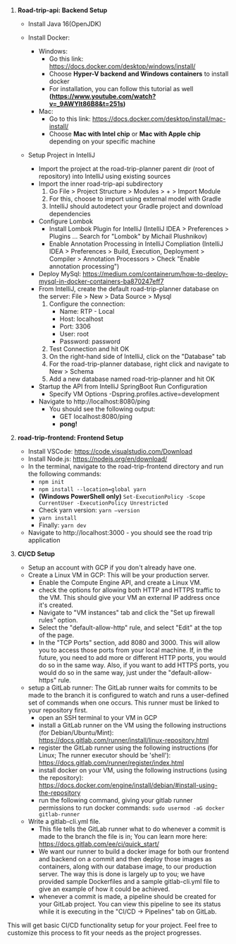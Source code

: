 1. **Road-trip-api: Backend Setup**

	- Install Java 16(OpenJDK)
	- Install Docker:
		- Windows:
			- Go this  link: https://docs.docker.com/desktop/windows/install/
			- Choose **Hyper-V backend and Windows containers** to install docker
			- For installation, you can follow this tutorial as well
			  **(https://www.youtube.com/watch?v=_9AWYlt86B8&t=251s)**
		- Mac:
			- Go to this link: https://docs.docker.com/desktop/install/mac-install/
			- Choose **Mac with Intel chip** or **Mac with Apple chip** depending on your specific machine

	- Setup Project in IntelliJ
		- Import the project at the road-trip-planner parent dir (root of repository) into IntelliJ using existing sources
		- Import the inner road-trip-api subdirectory
			1. Go File > Project Structure > Modules > + > Import Module
			2. For this, choose to import using external model with Gradle
			3. IntelliJ should autodetect your Gradle project and download dependencies
		- Configure Lombok
			- Install Lombok Plugin for IntelliJ (IntelliJ IDEA > Preferences > Plugins ... Search for "Lombok" by Michail Plushnikov)
			- Enable Annotation Processing in IntelliJ Compliation (IntelliJ IDEA > Preferences > Build, Execution, Deployment > Compiler > Annotation Processors > Check "Enable annotation processing")
		- Deploy MySql: https://medium.com/containerum/how-to-deploy-mysql-in-docker-containers-ba870247eff7
		- From IntelliJ, create the default road-trip-planner database on the server: File > New > Data Source > Mysql
            1. Configure the connection:
               - Name: RTP - Local
               - Host: localhost
               - Port: 3306
               - User: root
               - Password: password
            2. Test Connection and hit OK
            3. On the right-hand side of IntelliJ, click on the "Database" tab
            4. For the road-trip-planner database, right click and navigate to New > Schema
            5. Add a new database named road-trip-planner and hit OK
        - Startup the API from IntelliJ SpringBoot Run Configuration
            - Specify VM Options
              -Dspring.profiles.active=development
        - Navigate to http://localhost:8080/ping
          - You should see the following output:
              - GET localhost:8080/ping
              - **pong!**

2. **road-trip-frontend: Frontend Setup**

	- Install VSCode: https://code.visualstudio.com/Download
	- Install Node.js: https://nodejs.org/en/download/
	- In the terminal, navigate to the road-trip-frontend directory and run the following commands:
		- `npm init`
		- `npm install --location=global yarn`
		- **(Windows PowerShell only)** `Set-ExecutionPolicy -Scope CurrentUser -ExecutionPolicy Unrestricted`
		- Check yarn version: `yarn –version`
        - `yarn install`
		- Finally: `yarn dev`
	- Navigate to http://localhost:3000 - you should see the road trip application

3. **CI/CD Setup**

	- Setup an account with GCP if you don't already have one.
	- Create a Linux VM in GCP: This will be your production server.
		- Enable the Compute Engine API, and create a Linux VM.
		- check the options for allowing both HTTP and HTTPS traffic to the VM. This should give your VM an external IP address once it's created.
		- Navigate to "VM instances" tab and click the "Set up firewall rules" option.
		- Select the "default-allow-http" rule, and select "Edit" at the top of the page.
		- In the "TCP Ports" section, add 8080 and 3000. This will allow you to access those ports from your local machine. If, in the future, you need to add more or different HTTP ports, you would do so in the same way. Also, if you want to add HTTPS ports, you would do so in the same way, just under the "default-allow-https" rule.
	- setup a GitLab runner: The GitLab runner waits for commits to be made to the branch it is configured to watch and runs a user-defined set of commands when one occurs. This runner must be linked to your repository first.
		- open an SSH terminal to your VM in GCP
		- install a GitLab runner on the VM using the following instructions (for Debian/Ubuntu/Mint): https://docs.gitlab.com/runner/install/linux-repository.html 
		- register the GitLab runner using the following instructions (for Linux; The runner executor should be 'shell'): https://docs.gitlab.com/runner/register/index.html 
		- install docker on your VM, using the following instructions (using the repository): https://docs.docker.com/engine/install/debian/#install-using-the-repository 
		- run the following command, giving your gitlab runner permissions to run docker commands: `sudo usermod -aG docker gitlab-runner` 
	- Write a gitlab-cli.yml file.
		- This file tells the GitLab runner what to do whenever a commit is made to the branch the file is in; You can learn more here: https://docs.gitlab.com/ee/ci/quick_start/
		- We want our runner to build a docker image for both our frontend and backend on a commit and then deploy those images as containers, along with our database image, to our production server. The way this is done is largely up to you; we have provided sample Dockerfiles and a sample gitlab-cli.yml file to give an example of how it could be achieved.
		- whenever a commit is made, a pipeline should be created for your GitLab project. You can view this pipeline to see its status while it is executing in the "CI/CD -> Pipelines" tab on GitLab.

This will get basic CI/CD functionality setup for your project. Feel free to customize this process to fit your needs as the project progresses.
